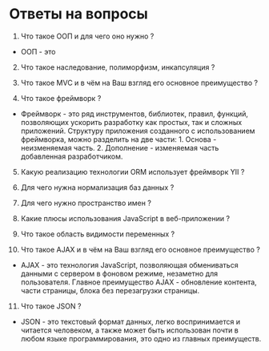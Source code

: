 # Ответы на вопросы
1) Что такое ООП и для чего оно нужно ? 
 * ООП - это 

2) Что такое наследование, полиморфизм, инкапсуляция ?

3) Что такое MVC и в чём на Ваш взгляд его основное преимущество ?

4) Что такое фреймворк ?
 * Фреймворк - это ряд инструментов, библиотек, правил, функций, позволяющих ускорить разработку как простых, так и сложных приложений. Структуру приложения созданного с использованием фреймворка, можно разделить на две части: 1. Основа - неизменяемая часть. 2. Дополнение - изменяемая часть добавленная разработчиком.

5) Какую реализацию технологии ORM использует фреймворк YII ?

6) Для чего нужна нормализация баз данных ? 

7) Для чего нужно пространство имен ? 

8) Какие плюсы использования JavaScript в веб-приложении ?

9) Что такое область видимости переменных ? 

10) Что такое AJAX и в чём на Ваш взгляд его основное преимущество ? 
 * AJAX - это технология JavaScript, позволяющая обмениваться данными с сервером в фоновом режиме, незаметно для пользователя. Главное преимущество AJAX - обновление контента, части страницы, блока без перезагрузки страницы.

11) Что такое JSON ? 
 * JSON - это текстовый формат данных, легко воспринимается и читается человеком, а также может быть использован почти в любом языке программирования, это одно из главных преимуществ.

